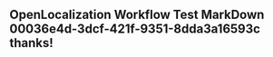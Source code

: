 <properties
ms.topic="hero-topic1"
ms.test1="hero-topic"
ms.test2="test"/>

## OpenLocalization Workflow Test MarkDown 00036e4d-3dcf-421f-9351-8dda3a16593c thanks!
